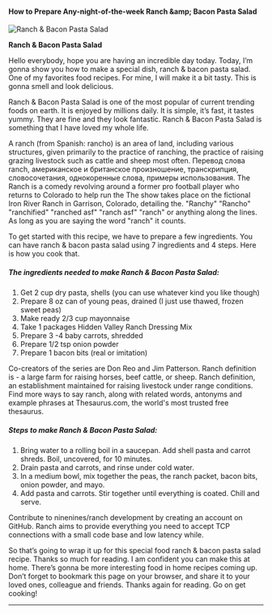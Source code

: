             

#### How to Prepare Any-night-of-the-week Ranch &amp;amp; Bacon Pasta Salad

![Ranch &amp; Bacon Pasta Salad](https://img-global.cpcdn.com/recipes/5357728866238464/751x532cq70/ranch-bacon-pasta-salad-recipe-main-photo.jpg)

**Ranch &amp; Bacon Pasta Salad**

Hello everybody, hope you are having an incredible day today. Today, I’m gonna show you how to make a special dish, ranch & bacon pasta salad. One of my favorites food recipes. For mine, I will make it a bit tasty. This is gonna smell and look delicious.

Ranch & Bacon Pasta Salad is one of the most popular of current trending foods on earth. It is enjoyed by millions daily. It is simple, it’s fast, it tastes yummy. They are fine and they look fantastic. Ranch & Bacon Pasta Salad is something that I have loved my whole life.

A ranch (from Spanish: rancho) is an area of land, including various structures, given primarily to the practice of ranching, the practice of raising grazing livestock such as cattle and sheep most often. Перевод слова ranch, американское и британское произношение, транскрипция, словосочетания, однокоренные слова, примеры использования. The Ranch is a comedy revolving around a former pro football player who returns to Colorado to help run the The show takes place on the fictional Iron River Ranch in Garrison, Colorado, detailing the. "Ranchy" "Rancho" "ranchified" "ranched asf" "ranch asf" "ranch" or anything along the lines. As long as you are saying the word "ranch" it counts.

To get started with this recipe, we have to prepare a few ingredients. You can have ranch & bacon pasta salad using 7 ingredients and 4 steps. Here is how you cook that.

##### The ingredients needed to make Ranch & Bacon Pasta Salad:

1.  Get 2 cup dry pasta, shells (you can use whatever kind you like though)
2.  Prepare 8 oz can of young peas, drained (I just use thawed, frozen sweet peas)
3.  Make ready 2/3 cup mayonnaise
4.  Take 1 packages Hidden Valley Ranch Dressing Mix
5.  Prepare 3 -4 baby carrots, shredded
6.  Prepare 1/2 tsp onion powder
7.  Prepare 1 bacon bits (real or imitation)

Co-creators of the series are Don Reo and Jim Patterson. Ranch definition is - a large farm for raising horses, beef cattle, or sheep. Ranch definition, an establishment maintained for raising livestock under range conditions. Find more ways to say ranch, along with related words, antonyms and example phrases at Thesaurus.com, the world's most trusted free thesaurus.

##### Steps to make Ranch & Bacon Pasta Salad:

1.  Bring water to a rolling boil in a saucepan. Add shell pasta and carrot shreds. Boil, uncovered, for 10 minutes.
2.  Drain pasta and carrots, and rinse under cold water.
3.  In a medium bowl, mix together the peas, the ranch packet, bacon bits, onion powder, and mayo.
4.  Add pasta and carrots. Stir together until everything is coated. Chill and serve.

Contribute to ninenines/ranch development by creating an account on GitHub. Ranch aims to provide everything you need to accept TCP connections with a small code base and low latency while.

So that’s going to wrap it up for this special food ranch & bacon pasta salad recipe. Thanks so much for reading. I am confident you can make this at home. There’s gonna be more interesting food in home recipes coming up. Don’t forget to bookmark this page on your browser, and share it to your loved ones, colleague and friends. Thanks again for reading. Go on get cooking!

* * *